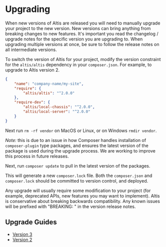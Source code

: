 # Upgrading

When new versions of Altis are released you will need to manually upgrade your project to the new version. New versions can bring anything from breaking changes to new features. It's important you read the changelog / upgrade notes for the specific version you are upgrading to. When upgrading multiple versions at once, be sure to follow the release notes on all intermediate versions.

To switch the version of Altis for your project, modify the version constraint for the `altis/altis` dependency in your `composer.json`. For example, to upgrade to Altis version 2.

```json
{
	"name": "company-name/my-site",
	"require": {
		"altis/altis": "^2.0.0"
	},
	"require-dev": {
		"altis/local-chassis": "^2.0.0",
		"altis/local-server": "^2.0.0"
	}
}
```

Next run `rm -rf vendor` on MacOS or Linux, or on Windows `rmdir vendor`.

*Note:* this is due to an issue in how Composer handles installation of `composer-plugin` type packages, and ensures the latest version of the package is used during the upgrade process. We are working to improve this process in future releases.

Next, run `composer update` to pull in the latest version of the packages.

This will generate a new `composer.lock` file. Both the `composer.json` and `composer.lock` should be committed to version control, and deployed.

Any upgrade will usually require some modification to your project (for example, deprecated APIs, new features you may want to implement). Altis is conservative about breaking backwards compatibility. Any known issues will be prefixed with "BREAKING: " in the version release notes.

## Upgrade Guides

- [Version 3](./v3.md)
- [Version 2](./v2.md)
